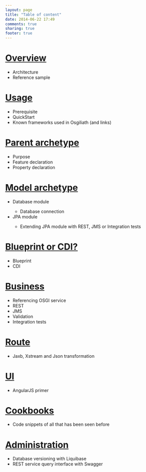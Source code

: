 ```yaml
---
layout: page
title: "Table of content"
date: 2014-06-22 17:49
comments: true
sharing: true
footer: true
---
```

<H1>
	<a href="overview.html" title="Overview" target="_blank">Overview</a>
</H1>
<ul>
	<li>Architecture</li>
	<li>Reference sample</li>
</ul>
<H1>
	<a href="gettingstarted.html" target="_blank">Usage</a>
</H1>
<ul>
	<li>Prerequisite</li>
	<li>QuickStart</li>
	<li>Known frameworks used in Osgiliath (and links)</li>
</ul>
<H1>
	<a href="archetype-parent.html" target="_blank">Parent archetype</a>
</H1>
<ul>
	<li>Purpose</li>
	<li>Feature declaration</li>
	<li>Property declaration</li>
</ul>
<H1>
	<a href="archetype-model.html" target="_blank">Model archetype</a>
</H1>
<ul>
	<li>Database module</li>
	<ul>
		<li>Database connection</li>
	</ul>
	<li>JPA module</li>
	<ul>
		<li>Extending JPA module with REST, JMS or Integration tests</li>
	</ul>
</ul>
<H1>
	<a href="business-bp-or-cdi.html" target="_blank">Blueprint or CDI?</a>
</H1>
<ul>
	<li>Blueprint</li>
	<li>CDI</li>
</ul>
<H1>
	<a href="business-archetype.html" target="_blank">Business</a>
</H1>
<ul>
	<li>Referencing OSGI service</li>
	<li>REST</li>
	<li>JMS</li>
	<li>Validation</li>
	<li>Integration tests</li>
</ul>
<H1>
	<a href="route-archetype.html">Route</a>
</H1>
<ul>
	<li>Jaxb, Xstream and Json transformation</li>
</ul>
<H1>
	<a href="ui-archetype.html">UI</a>
</H1>
<ul>
	<li>AngularJS primer</li>
</ul>
<H1>
	<a href="cookbooks.html">Cookbooks</a>
</H1>
<ul>
	<li>Code snippets of all that has been seen before</li>
</ul>
<h1>
	<a href="administration.html">Administration</a>
</h1>
<ul>
	<li>Database versioning with Liquibase</li>
	<li>REST service query interface with Swagger</li>
</ul>
